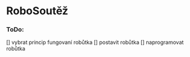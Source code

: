 # RoboSoutěž

### ToDo:
[] vybrat princip fungovaní robůtka
[] postavit robůtka
[] naprogramovat robůtka
